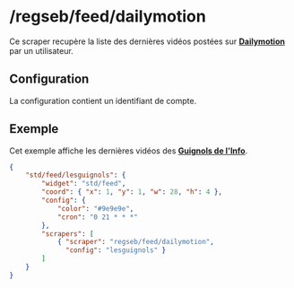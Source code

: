 # /regseb/feed/dailymotion

Ce scraper recupère la liste des dernières vidéos postées sur
**[Dailymotion](http://www.dailymotion.com/fr)** par un utilisateur.

## Configuration

La configuration contient un identifiant de compte.

## Exemple

Cet exemple affiche les dernières vidéos des
**[Guignols de l'Info](http://www.dailymotion.com/lesguignols)**.

```JSON
{
    "std/feed/lesguignols": {
        "widget": "std/feed",
        "coord": { "x": 1, "y": 1, "w": 28, "h": 4 },
        "config": {
            "color": "#9e9e9e",
            "cron": "0 21 * * *"
        },
        "scrapers": [
            { "scraper": "regseb/feed/dailymotion",
              "config": "lesguignols" }
        ]
    }
}
```
